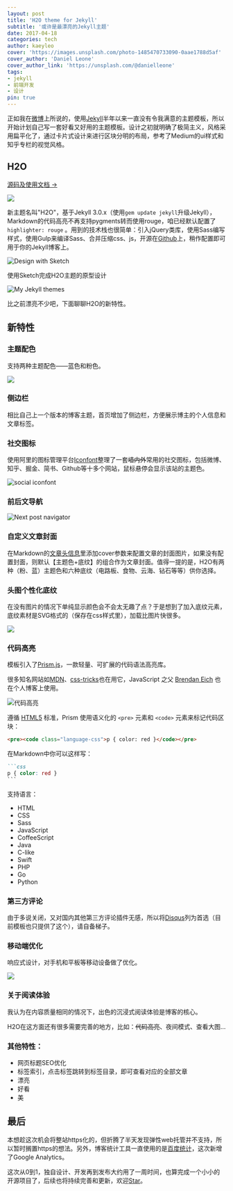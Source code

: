 ```yaml
---
layout: post
title: 'H2O theme for Jekyll'
subtitle: '或许是最漂亮的Jekyll主题'
date: 2017-04-18
categories: tech
author: kaeyleo
cover: 'https://images.unsplash.com/photo-1485470733090-0aae1788d5af'
cover_author: 'Daniel Leone'
cover_author_link: 'https://unsplash.com/@danielleone'
tags: 
- jekyll 
- 前端开发 
- 设计
pin: true
---
```


正如我在[微博](http://weibo.com/1374146504/profile?topnav=1&wvr=6)上所说的，使用[Jekyll](http://jekyll.com.cn/)半年以来一直没有令我满意的主题模板，所以开始计划自己写一套好看又好用的主题模板。设计之初就明确了极简主义，风格采用扁平化了，通过卡片式设计来进行区块分明的布局，参考了Medium的ui样式和知乎专栏的视觉风格。

## H2O

[源码及使用文档 →](https://github.com/kaeyleo/jekyll-theme-H2O)

![](http://on2171g4d.bkt.clouddn.com/jekyll-theme-h2o-realhome.jpg)

新主题名叫"H2O"，基于Jekyll 3.0.x（使用`gem update jekyll`升级Jekyll），Markdown的代码高亮不再支持pygments转而使用rouge，咱已经默认配置了 `highlighter: rouge` 。用到的技术栈也很简单：引入jQuery类库，使用Sass编写样式，使用Gulp来编译Sass、合并压缩css、js，开源在[Github](https://github.com/kaeyleo/jekyll-theme-H2O)上，稍作配置即可用于你的Jekyll博客上。

![Design with Sketch](http://on2171g4d.bkt.clouddn.com/jekyll-theme-h2o-sketchdesign.png)

使用Sketch完成H2O主题的原型设计

![My Jekyll themes](http://on2171g4d.bkt.clouddn.com/jekyll-theme-vs.jpg)

比之前漂亮不少吧，下面聊聊H2O的新特性。

## 新特性

### 主题配色

支持两种主题配色——蓝色和粉色。

![](https://github.com/kaeyleo/jekyll-theme-H2O/blob/master/screenshot/jekyll-theme-h2o-themecolor.jpg?raw=true)

### 侧边栏

相比自己上一个版本的博客主题，首页增加了侧边栏，方便展示博主的个人信息和文章标签。

### 社交图标

使用阿里的图标管理平台[Iconfont](http://iconfont.cn/)整理了一套<strike>墙内外</strike>常用的社交图标，包括微博、知乎、掘金、简书、Github等十多个网站，鼠标悬停会显示该站的主题色。

![social iconfont](http://on2171g4d.bkt.clouddn.com/jekyll-theme-h2o-snstext.jpg)

### 前后文导航

![Next post navigator](http://on2171g4d.bkt.clouddn.com/jekyll-theme-h2o-nextpostnav.png)

### 自定义文章封面

在Markdown的[文章头信息](http://jekyll.com.cn/docs/frontmatter/)里添加cover参数来配置文章的封面图片，如果没有配置封面，则默认【主题色+底纹】的组合作为文章封面。值得一提的是，H2O有两种（粉、蓝）主题色和六种底纹（电路板、食物、云海、钻石等等）供你选择。

### 头图个性化底纹

在没有图片的情况下单纯显示颜色会不会太无趣了点？于是想到了加入底纹元素，底纹素材是SVG格式的（保存在css样式里），加载比图片快很多。

![](http://on2171g4d.bkt.clouddn.com/jekyll-theme-h2o-headerpatterns.jpg)

### 代码高亮

模板引入了[Prism.js](http://prismjs.com)，一款轻量、可扩展的代码语法高亮库。

很多知名网站如[MDN](https://developer.mozilla.org/)、[css-tricks](https://css-tricks.com/)也在用它，JavaScript 之父 [Brendan Eich](https://brendaneich.com/) 也在个人博客上使用。

![代码高亮](http://on2171g4d.bkt.clouddn.com/jekyll-theme-h2o-highlight.png)

遵循 [HTML5](https://www.w3.org/TR/html5/grouping-content.html#the-pre-element) 标准，Prism 使用语义化的 `<pre>` 元素和 `<code>` 元素来标记代码区块：

```markdown
<pre><code class="language-css">p { color: red }</code></pre>
```

在Markdown中你可以这样写：

````markdown
```css
p { color: red }
```
````

支持语言：

- HTML
- CSS
- Sass
- JavaScript
- CoffeeScript
- Java
- C-like
- Swift
- PHP
- Go
- Python

### 第三方评论

由于多说关闭，又对国内其他第三方评论插件无感，所以将[Disqus](https://disqus.com/)列为首选（目前模板也只提供了这个），请自备梯子。

### 移动端优化

响应式设计，对手机和平板等移动设备做了优化。

![](http://on2171g4d.bkt.clouddn.com/jekyll-theme-h2o-realm.png)

### 关于阅读体验

我认为在内容质量相同的情况下，出色的沉浸式阅读体验是博客的核心。

H2O在这方面还有很多需要完善的地方，比如：<strike>代码高亮</strike>、夜间模式、查看大图...

### 其他特性：

- 网页标题SEO优化
- 标签索引，点击标签跳转到标签目录，即可查看对应的全部文章
- 漂亮
- 好看
- 美

## 最后

本想趁这次机会将整站https化的，但折腾了半天发现弹性web托管并不支持，所以暂时搁置https的想法。另外，博客统计工具一直使用的是[百度统计](https://tongji.baidu.com)，这次新增了Google Analytics。

这次从0到1，独自设计、开发再到发布大约用了一周时间，也算完成一个小小的开源项目了，后续也将持续完善和更新，欢迎[Star](https://github.com/kaeyleo/jekyll-theme-H2O)。
